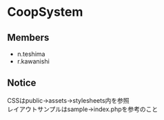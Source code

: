 # CoopSystem

## Members
* n.teshima
* r.kawanishi

## Notice
CSSはpublic->assets->stylesheets内を参照  
レイアウトサンプルはsample->index.phpを参考のこと
